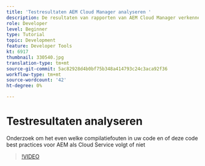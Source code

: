 ```yaml
---
title: 'Testresultaten AEM Cloud Manager analyseren '
description: De resultaten van rapporten van AEM Cloud Manager verkennen en corrigeren
role: Developer
level: Beginner
type: Tutorial
topic: Development
feature: Developer Tools
kt: 6917
thumbnail: 330540.jpg
translation-type: tm+mt
source-git-commit: 5ac82928d4b0bf75b348a414793c24c3aca92f36
workflow-type: tm+mt
source-wordcount: '42'
ht-degree: 0%

---
```



# Testresultaten analyseren

Onderzoek om het even welke compilatiefouten in uw code en of deze code best practices voor AEM als Cloud Service volgt of niet

>[!VIDEO](https://video.tv.adobe.com/v/330540/?quality=12&learn=on)